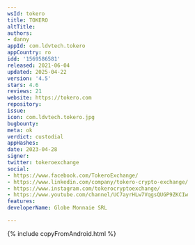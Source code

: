 ```yaml
---
wsId: tokero
title: TOKERO
altTitle: 
authors:
- danny
appId: com.ldvtech.tokero
appCountry: ro
idd: '1569586581'
released: 2021-06-04
updated: 2025-04-22
version: '4.5'
stars: 4.6
reviews: 21
website: https://tokero.com
repository: 
issue: 
icon: com.ldvtech.tokero.jpg
bugbounty: 
meta: ok
verdict: custodial
appHashes: 
date: 2023-04-28
signer: 
twitter: tokeroexchange
social:
- https://www.facebook.com/TokeroExchange/
- https://www.linkedin.com/company/tokero-crypto-exchange/
- https://www.instagram.com/tokerocryptoexchange/
- https://www.youtube.com/channel/UC7ayrHLw7VqgsQUGP9ZKCIw
features: 
developerName: Globe Monnaie SRL

---
```


{% include copyFromAndroid.html %}
